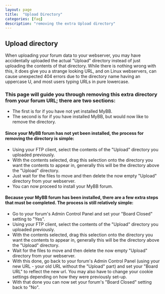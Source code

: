 ```yaml
---
layout: page
title:  "Upload Directory"
categories: [faq]
description: "removing the extra Upload directory"
---
```


## Upload directory

When uploading your forum data to your webserver, you may have accidentally uploaded the actual "Upload" directory instead of just uploading the contents of that directory. While there is nothing wrong with this, it does give you a strange looking URL, and on Linux webservers, can cause unexpected 404 errors due to the directory name having an uppercase U, and most users typing URLs in pure lowercase.

### This page will guide you through removing this extra directory from your forum URL; there are two sections:
* The first is for if you have not yet installed MyBB.
* The second is for if you have installed MyBB, but would now like to remove the directory.

#### Since your MyBB forum has not yet been installed, the process for removing the directory is simple:

* Using your FTP client, select the contents of the "Upload" directory you uploaded previously.
* With the contents selected, drag this selection onto the directory you want the contents to appear in, generally this will be the directory above the "Upload" directory.
* Just wait for the files to move and then delete the now empty "Upload" directory from your webserver.
* You can now proceed to install your MyBB forum.

#### Because your MyBB forum has been installed, there are a few extra steps that must be completed. The process is still relatively simple:

* Go to your forum's Admin Control Panel and set your "Board Closed" setting to "Yes".
* Using your FTP client, select the contents of the "Upload" directory you uploaded previously.
* With the contents selected, drag this selection onto the directory you want the contents to appear in, generally this will be the directory above the "Upload" directory.
* Wait for the files to move and then delete the now empty "Upload" directory from your webserver.
* With this done, go back to your forum's Admin Control Panel (using your new URL - your old URL without the "Upload" part) and set your "Board URL" to reflect the new url. You may also have to change your cookie settings depending on how they were previously set-up.
* With that done you can now set your forum's "Board Closed" setting back to "No".
